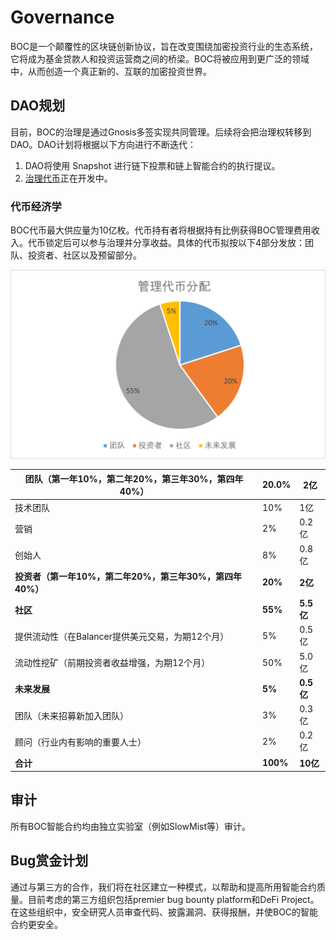 # Governance

BOC是一个颠覆性的区块链创新协议，旨在改变围绕加密投资行业的生态系统，它将成为基金贷款人和投资运营商之间的桥梁。BOC将被应用到更广泛的领域中，从而创造一个真正新的、互联的加密投资世界。

## DAO规划

目前，BOC的治理是通过Gnosis多签实现共同管理。后续将会把治理权转移到DAO。DAO计划将根据以下方向进行不断迭代：

1. DAO将使用 Snapshot 进行链下投票和链上智能合约的执行提议。
2. [治理代币](../more/appendix.md#%E6%B2%BB%E7%90%86%E5%B8%81governance-token)正在开发中。

### 代币经济学

BOC代币最大供应量为10亿枚。代币持有者将根据持有比例获得BOC管理费用收入。代币锁定后可以参与治理并分享收益。具体的代币拟按以下4部分发放：团队、投资者、社区以及预留部分。

![](<../.gitbook/assets/%E7%AE%A1%E7%90%86%E4%BB%A3%E5%B8%81%E5%88%86%E9%85%8D.png>)

| **团队（第一年10%，第二年20%，第三年30%，第四年40%）**  | **20.0%** | **2亿**   |
| ------------------------------------ | --------- | -------- |
| 技术团队                                 | 10%       | 1亿       |
| 营销                                   | 2%        | 0.2亿     |
| 创始人                                  | 8%        | 0.8亿     |
| **投资者（第一年10%，第二年20%，第三年30%，第四年40%）** | **20%**   | **2亿**   |
| **社区**                               | **55%**   | **5.5亿** |
| 提供流动性（在Balancer提供美元交易，为期12个月）        | 5%        | 0.5亿     |
| 流动性挖矿（前期投资者收益增强，为期12个月）              | 50%       | 5.0亿     |
| **未来发展**                             | **5%**    | **0.5亿** |
| 团队（未来招募新加入团队）                        | 3%        | 0.3亿     |
| 顾问（行业内有影响的重要人士）                      | 2%        | 0.2亿     |
| **合计**                               | **100%**  | **10亿**  |

## 审计

所有BOC智能合约均由独立实验室（例如SlowMist等）审计。

## Bug赏金计划

通过与第三方的合作，我们将在社区建立一种模式，以帮助和提高所用智能合约质量。目前考虑的第三方组织包括premier bug bounty platform和DeFi Project。在这些组织中，安全研究人员审查代码、披露漏洞、获得报酬，并使BOC的智能合约更安全。
